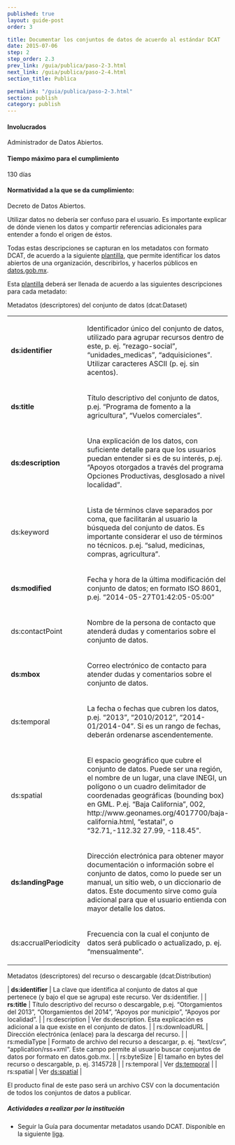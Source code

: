 ```yaml
---
published: true
layout: guide-post
order: 3

title: Documentar los conjuntos de datos de acuerdo al estándar DCAT
date: 2015-07-06
step: 2
step_order: 2.3
prev_link: /guia/publica/paso-2-3.html
next_link: /guia/publica/paso-2-4.html
section_title: Publica

permalink: "/guia/publica/paso-2-3.html"
section: publish
category: publish
---
```


#### Involucrados

Administrador de Datos Abiertos.

#### Tiempo máximo para el cumplimiento

130 días

#### Normatividad a la que se da cumplimiento:

Decreto de Datos Abiertos.

Utilizar datos no debería ser confuso para el usuario. Es importante explicar de dónde vienen los datos y compartir referencias adicionales para entender a fondo el origen de éstos.

Todas estas descripciones se capturan en los metadatos con formato DCAT, de acuerdo a la siguiente <a href="/docs/catalogo_v3.0.csv">plantilla</a>, que permite  identificar los datos abiertos de una organización, describirlos, y hacerlos públicos en <a href="http://datos.gob.mx" target="_blank">datos.gob.mx</a>.

Esta <a href="/docs/catalogo_v3.0.csv">plantilla</a> deberá ser llenada de acuerdo a las siguientes descripciones para cada metadato:

Metadatos (descriptores) del conjunto de datos (dcat:Dataset)

<table>
    <tbody>
        <tr>
            <td><p><strong>ds:identifier</strong></p></td>
            <td><p>Identificador único del conjunto de datos, utilizado para agrupar recursos dentro de este, p. ej. “rezago-social”, “unidades_medicas”, “adquisiciones”. Utilizar caracteres ASCII (p. ej. sin acentos).</p></td>
        </tr>
        <tr>
            <td><p><strong>ds:title</strong></p></td>
            <td><p>Título descriptivo del conjunto de datos, p.ej. “Programa de fomento a la agricultura”, “Vuelos comerciales”.</p></td>
        </tr>
        <tr>
            <td><p><strong>ds:description</strong></p></td>
            <td><p>Una explicación de los datos, con suficiente detalle para que los usuarios puedan entender si es de su interés, p.ej. “Apoyos otorgados a través del programa Opciones Productivas, desglosado a nivel localidad”.</p></td>
        </tr>
        <tr>
            <td><p>ds:keyword</p></td>
            <td><p>Lista de términos clave separados por coma, que facilitarán al usuario la búsqueda del conjunto de datos. Es importante considerar el uso de términos no técnicos. p.ej. “salud, medicinas, compras, agricultura”.</p></td>
        </tr>
        <tr>
            <td><p><strong>ds:modified</strong></p></td>
            <td><p>Fecha y hora de la última modificación del conjunto de datos; en formato ISO 8601, p.ej. “2014-05-27T01:42:05-05:00”</p></td>
        </tr>
        <tr>
            <td><p>ds:contactPoint</p></td>
            <td><p>Nombre de la persona de contacto que atenderá dudas y comentarios sobre el conjunto de datos.</p></td>
        </tr>
        <tr id="ds:temporal">
            <td><p><strong>ds:mbox</strong></p></td>
            <td><p>Correo electrónico de contacto para atender dudas y comentarios sobre el conjunto de datos.</p></td>
        </tr>
        <tr id="ds:spatial">
            <td><p>ds:temporal</p></td>
            <td><p>La fecha o fechas que cubren los datos, p.ej. “2013”, “2010/2012”, “2014-01/2014-04”. Si es un rango de fechas, deberán ordenarse ascendentemente.</p></td>
        </tr>
        <tr>
            <td><p>ds:spatial</p></td>
            <td><p>El espacio geográfico que cubre el conjunto de datos. Puede ser una región, el nombre de un lugar, una clave INEGI, un polígono o un cuadro delimitador de coordenadas geográficas (bounding box) en GML. P.ej. “Baja California”, 002, http://www.geonames.org/4017700/baja-california.html, “estatal”, o “32.71,-112.32 27.99, -118.45”.</p></td>
        </tr>
        <tr>
            <td><p><strong>ds:landingPage</strong></p></td>
            <td><p>Dirección electrónica para obtener mayor documentación o información sobre el conjunto de datos, como lo puede ser un manual, un sitio web, o un diccionario de datos. Este documento sirve como guía adicional para que el usuario entienda con mayor detalle los datos.</p></td>
        </tr>
        <tr>
            <td><p>ds:accrualPeriodicity</p></td>
            <td><p>Frecuencia con la cual el conjunto de datos será publicado o actualizado, p. ej. “mensualmente”.</p></td>
        </tr>
    </tbody>
</table>

Metadatos (descriptores) del recurso o descargable (dcat:Distribution)

| <strong>ds:identifier</strong> | La clave que identifica al conjunto de datos al que pertenece (y bajo el que se agrupa) este recurso. Ver ds:identifier. |
| <strong>rs:title</strong> | Título descriptivo del recurso o descargable, p.ej. “Otorgamientos del 2013”, “Otorgamientos del 2014”, “Apoyos por municipio”, “Apoyos por localidad”. |
| rs:description | Ver ds:description. Esta explicación es adicional a la que existe en el conjunto de datos. |
| rs:downloadURL | Dirección electrónica (enlace) para la descarga del recurso. |
| rs:mediaType | Formato de archivo del recurso a descargar, p. ej. “text/csv”, “application/rss+xml”. Este campo permite al usuario buscar conjuntos de datos por formato en datos.gob.mx. |
| rs:byteSize | El tamaño en bytes del recurso o descargable, p. ej. 3145728 |
| rs:temporal | Ver <a href="#ds:temporal">ds:temporal</a> |
| rs:spatial | Ver <a href="#ds:spatial">ds:spatial</a> |

El producto final de este paso será un archivo CSV con la documentación de todos los conjuntos de datos a publicar.

##### Actividades a realizar por la institución

<ul class="highlight-list">
    <li>Seguir la Guía para documentar metadatos usando DCAT. Disponible en la siguiente <a href="{{ "/guia/manuales-plantillas/miniguia-ficha-tecnica-catalogo.html" | prepend: site.baseurl }}">liga</a>.</li>
</ul>
